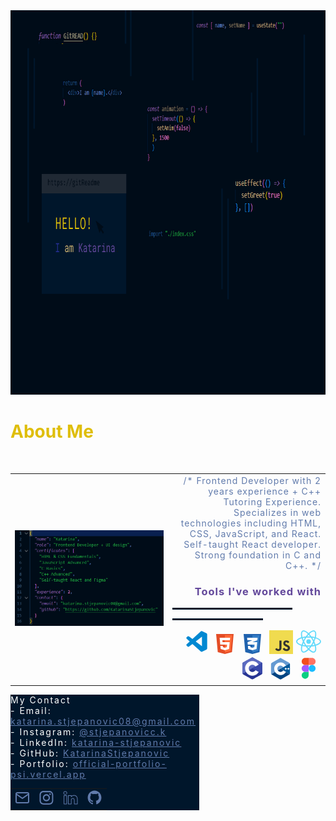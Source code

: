 <div style="background-color: ##000c18; margin: 0px" width="100%" height="100%">
<img src="HELLO!.png" width="100%" height="615px">
<h1 style="color:#dfbe09; letter-spacing: 2">About Me</h1>
<table style="margin-top: 50px">
<tr >
<td width="50%"><img src="json.png" > </td>
<td style="text-align: right; color:#617bac; letter-spacing: 1px">
/* Frontend Developer with 2 years experience + C++ Tutoring Experience. 
Specializes in web technologies including HTML, CSS, JavaScript, and React.
Self-taught React developer.
Strong foundation in C and C++. */
<div style="margin-top: 100">
<h3 style="color:#63489b">Tools I've worked with</h3>
<hr style="border: 1px solid #00162b; background-color: #00162b" width="80%" align="right">
<hr style="border: 1px solid #00162b; background-color: #00162b" width="60%" align="right">
<?xml version="1.0"?><svg height="40" viewBox="0 0 24 24" width="40" xmlns="http://www.w3.org/2000/svg"><path fill="#0088d2" d="m21.29 4.1-4.12-2a1.36 1.36 0 0 0-.48-.1h-.08a1.18 1.18 0 0 0-.72.24l-.14.12-7.88 7.19L4.44 7a.83.83 0 0 0-.54-.17.88.88 0 0 0-.53.17l-1.1 1a.8.8 0 0 0-.27.61.84.84 0 0 0 .27.62l3 2.71-3 2.72a.84.84 0 0 0 0 1.23l1.1 1a.89.89 0 0 0 .6.22.93.93 0 0 0 .47-.17l3.43-2.61 7.88 7.19a1.2 1.2 0 0 0 .76.36h.17a1 1 0 0 0 .49-.12l4.12-2a1.25 1.25 0 0 0 .71-1.1V5.23a1.26 1.26 0 0 0-.71-1.13zM17 16.47l-6-4.53 6-4.53z"/></svg>
<?xml version="1.0"?><!DOCTYPE svg  PUBLIC '-//W3C//DTD SVG 1.0//EN'  'http://www.w3.org/TR/2001/REC-SVG-20010904/DTD/svg10.dtd'><svg  enable-background="new 0 0 32 32" height="32px" id="Layer_1" version="1.0" viewBox="0 0 32 32" width="40px" xml:space="preserve" xmlns="http://www.w3.org/2000/svg" xmlns:xlink="http://www.w3.org/1999/xlink"><g><polygon fill="#E44D26" points="27.377,28.889 16.001,32 4.625,28.889 2,0 30.002,0  "/><polygon fill="#FF6C39" points="16,2 16,29.75 25.232,27.008 27.688,2  "/><polygon fill="#FFFFFF" points="24.363,6 7.607,6 8,10 8.619,17 19.503,17 19.148,20.984 16,21.99 12.857,20.984 12.648,19    8.803,19 9.262,23.987 16,25.99 22.728,23.986 23.718,13 12.252,13 12.002,10 24,10  "/></g><g/><g/><g/><g/><g/><g/></svg>
<?xml version="1.0"?><!DOCTYPE svg  PUBLIC '-//W3C//DTD SVG 1.0//EN'  'http://www.w3.org/TR/2001/REC-SVG-20010904/DTD/svg10.dtd'><svg enable-background="new 0 0 32 32" height="32px" id="Layer_1" version="1.0" viewBox="0 0 32 32" width="40px" xml:space="preserve" xmlns="http://www.w3.org/2000/svg" xmlns:xlink="http://www.w3.org/1999/xlink"><g><polygon fill="#1F62AE" points="27.377,28.889 16.001,32 4.625,28.889 2,0 30.002,0  "/><polygon fill="#347DC6" points="16,2 16,29.75 25.232,27.008 27.688,2  "/><polygon fill="#FFFFFF" points="24.363,6 7.607,6 8,10 16,10 8.25,12.99 8.619,17 19.502,17 19.158,21 16,21.99 12.861,20.984    12.533,19 8.803,19 9.262,23.987 16,25.99 22.728,23.986 23.719,12.99 16.026,12.99 24,10  "/></g><g/><g/><g/><g/><g/><g/></svg>
<?xml version="1.0"?><!DOCTYPE svg  PUBLIC '-//W3C//DTD SVG 1.1//EN'  'http://www.w3.org/Graphics/SVG/1.1/DTD/svg11.dtd'><svg height="40" style="enable-background:new 0 0 512 512;" version="1.1" viewBox="0 0 512 512" width="40px" xml:space="preserve" xmlns="http://www.w3.org/2000/svg" xmlns:xlink="http://www.w3.org/1999/xlink"><g id="_x31_87-js"><g><rect height="100%" style="fill:#F0DB4F;" width="100%" x="26.002" y="26.001"/><path d="M276.331,384.759c0,44.767-26.286,65.2-64.586,65.2c-34.601,0-54.623-17.865-64.892-39.529    l35.218-21.255c6.777,12.013,12.938,22.177,27.826,22.177c14.169,0,23.207-5.544,23.207-27.208V237.21h43.227V384.759    L276.331,384.759z" style="fill:#323330;"/><path d="M378.598,449.959c-40.147,0-66.124-19.099-78.754-44.151l35.219-20.332    c9.241,15.095,21.356,26.286,42.611,26.286c17.866,0,29.364-8.932,29.364-21.355c0-14.787-11.704-20.021-31.52-28.75l-10.781-4.62    c-31.214-13.246-51.853-29.983-51.853-65.2c0-32.447,24.745-57.09,63.248-57.09c27.518,0,47.232,9.549,61.402,34.603    l-33.679,21.562c-7.392-13.246-15.401-18.481-27.825-18.481c-12.63,0-20.639,8.01-20.639,18.481    c0,12.938,8.009,18.176,26.594,26.285l10.78,4.621c36.759,15.71,57.397,31.832,57.397,67.974    C450.164,428.602,419.565,449.959,378.598,449.959L378.598,449.959z" style="fill:#323330;"/></g></g><g id="Layer_1"/></svg>
<?xml version="1.0"?><!DOCTYPE svg  PUBLIC '-//W3C//DTD SVG 1.1//EN'  'http://www.w3.org/Graphics/SVG/1.1/DTD/svg11.dtd'><svg height="40px" style="fill-rule:evenodd;clip-rule:evenodd;stroke-linejoin:round;stroke-miterlimit:2;" version="1.1" viewBox="0 0 128 128" width="40" xml:space="preserve" xmlns="http://www.w3.org/2000/svg" xmlns:serif="http://www.serif.com/" xmlns:xlink="http://www.w3.org/1999/xlink"><g transform="matrix(1.25305,0,0,1.25305,-16.3076,4.57191)"><circle cx="64" cy="47.5" r="9.3" style="fill:rgb(97,218,251);"/><path d="M64,81.7C71.3,88.8 78.5,93 84.3,93C86.2,93 88,92.6 89.5,91.7C94.7,88.7 96.6,81.2 94.8,70.5C94.5,68.6 94.1,66.7 93.6,64.7C95.6,64.1 97.4,63.5 99.2,62.9C109.3,59 114.9,53.6 114.9,47.7C114.9,41.7 109.3,36.3 99.2,32.5C97.4,31.8 95.6,31.2 93.6,30.7C94.1,28.7 94.5,26.8 94.8,24.9C96.5,14 94.6,6.4 89.4,3.4C87.9,2.5 86.1,2.1 84.2,2.1C78.5,2.1 71.2,6.3 63.9,13.4C56.7,6.3 49.5,2.1 43.7,2.1C41.8,2.1 40,2.5 38.5,3.4C33.3,6.4 31.4,13.9 33.2,24.6C33.5,26.5 33.9,28.4 34.4,30.4C32.4,31 30.6,31.6 28.8,32.2C18.7,36.1 13.1,41.5 13.1,47.4C13.1,53.4 18.7,58.8 28.8,62.6C30.6,63.3 32.4,63.9 34.4,64.4C33.9,66.4 33.5,68.3 33.2,70.2C31.5,80.9 33.4,88.5 38.5,91.4C40,92.3 41.8,92.7 43.7,92.7C49.5,92.9 56.7,88.7 64,81.7ZM58.4,68.2C60.2,68.3 62.1,68.3 64,68.3C65.9,68.3 67.8,68.3 69.6,68.2C67.8,70.6 65.9,72.8 64,74.9C62.1,72.8 60.2,70.6 58.4,68.2ZM46,57.9C47,59.6 47.9,61.2 49,62.8C45.9,62.4 43,61.9 40.2,61.3C41.1,58.6 42.1,55.8 43.3,53C44.1,54.6 45,56.3 46,57.9ZM40.2,33.8C43,33.2 45.9,32.7 49,32.3C48,33.9 47,35.5 46,37.2C45,38.9 44.1,40.5 43.3,42.2C42,39.3 41,36.5 40.2,33.8ZM45.7,47.5C47,44.8 48.4,42.1 50,39.4C51.5,36.8 53.2,34.2 54.9,31.6C57.9,31.4 60.9,31.3 64,31.3C67.2,31.3 70.2,31.4 73.1,31.6C74.9,34.2 76.5,36.8 78,39.4C79.6,42.1 81,44.8 82.3,47.5C81,50.2 79.6,52.9 78,55.6C76.5,58.2 74.8,60.8 73.1,63.4C70.1,63.6 67.1,63.7 64,63.7C60.8,63.7 57.8,63.6 54.9,63.4C53.1,60.8 51.5,58.2 50,55.6C48.4,52.9 47,50.2 45.7,47.5ZM84.8,42.1L82.1,37.1C81.1,35.4 80.2,33.8 79.1,32.2C82.2,32.6 85.1,33.1 87.9,33.7C87,36.5 86,39.3 84.8,42.1ZM84.8,52.9C86,55.7 87,58.5 87.9,61.2C85.1,61.8 82.2,62.3 79.1,62.7C80.1,61.1 81.1,59.5 82.1,57.8C83,56.3 83.9,54.6 84.8,52.9ZM87.1,87.6C86.3,88.1 85.3,88.3 84.2,88.3C79.3,88.3 73.2,84.3 67.2,78.3C70.1,75.2 72.9,71.7 75.7,67.8C80.4,67.4 84.9,66.7 89.1,65.7C89.6,67.5 89.9,69.3 90.2,71.1C91.6,79.6 90.5,85.7 87.1,87.6ZM92.3,34.9C103.5,38.1 110.2,43 110.2,47.5C110.2,51.4 105.6,55.3 97.5,58.4C95.9,59 94.1,59.6 92.3,60.1C91,56 89.4,51.8 87.4,47.5C89.4,43.2 91.1,39 92.3,34.9ZM84.3,6.7C85.4,6.7 86.3,6.9 87.2,7.4C90.5,9.3 91.7,15.3 90.3,23.9C90,25.6 89.6,27.4 89.2,29.3C85,28.4 80.5,27.7 75.8,27.2C73.1,23.3 70.2,19.8 67.3,16.7C73.3,10.8 79.4,6.7 84.3,6.7ZM69.6,26.8C67.8,26.7 65.9,26.7 64,26.7C62.1,26.7 60.2,26.7 58.4,26.8C60.2,24.4 62.1,22.2 64,20.1C65.9,22.2 67.8,24.5 69.6,26.8ZM40.9,7.4C41.7,6.9 42.7,6.7 43.8,6.7C48.7,6.7 54.8,10.7 60.8,16.7C57.9,19.8 55.1,23.3 52.3,27.2C47.6,27.6 43.1,28.3 38.9,29.3C38.4,27.5 38.1,25.7 37.8,23.9C36.4,15.4 37.5,9.4 40.9,7.4ZM35.7,60.1C24.5,56.9 17.8,52 17.8,47.5C17.8,43.6 22.4,39.7 30.5,36.6C32.1,36 33.9,35.4 35.7,34.9C37,39 38.6,43.2 40.6,47.5C38.6,51.8 36.9,56.1 35.7,60.1ZM37.8,71.1C38.1,69.4 38.5,67.6 38.9,65.7C43.1,66.6 47.6,67.3 52.3,67.8C55,71.7 57.9,75.2 60.8,78.3C54.8,84.2 48.7,88.3 43.8,88.3C42.7,88.3 41.8,88.1 40.9,87.6C37.5,85.7 36.4,79.6 37.8,71.1Z" style="fill:rgb(97,218,251);fill-rule:nonzero;"/></g></svg><svg xmlns="http://www.w3.org/2000/svg" x="0px" y="0px" width="40" height="40" viewBox="0 0 48 48">
<path fill="#283593" fill-rule="evenodd" d="M22.903,3.286c0.679-0.381,1.515-0.381,2.193,0 c3.355,1.883,13.451,7.551,16.807,9.434C42.582,13.1,43,13.804,43,14.566c0,3.766,0,15.101,0,18.867 c0,0.762-0.418,1.466-1.097,1.847c-3.355,1.883-13.451,7.551-16.807,9.434c-0.679,0.381-1.515,0.381-2.193,0 c-3.355-1.883-13.451-7.551-16.807-9.434C5.418,34.899,5,34.196,5,33.434c0-3.766,0-15.101,0-18.867 c0-0.762,0.418-1.466,1.097-1.847C9.451,10.837,19.549,5.169,22.903,3.286z" clip-rule="evenodd"></path><path fill="#5c6bc0" fill-rule="evenodd" d="M5.304,34.404C5.038,34.048,5,33.71,5,33.255 c0-3.744,0-15.014,0-18.759c0-0.758,0.417-1.458,1.094-1.836c3.343-1.872,13.405-7.507,16.748-9.38 c0.677-0.379,1.594-0.371,2.271,0.008c3.343,1.872,13.371,7.459,16.714,9.331c0.27,0.152,0.476,0.335,0.66,0.576L5.304,34.404z" clip-rule="evenodd"></path><path fill="#fff" fill-rule="evenodd" d="M24,10c7.727,0,14,6.273,14,14s-6.273,14-14,14 s-14-6.273-14-14S16.273,10,24,10z M24,17c3.863,0,7,3.136,7,7c0,3.863-3.137,7-7,7s-7-3.137-7-7C17,20.136,20.136,17,24,17z" clip-rule="evenodd"></path><path fill="#3949ab" fill-rule="evenodd" d="M42.485,13.205c0.516,0.483,0.506,1.211,0.506,1.784 c0,3.795-0.032,14.589,0.009,18.384c0.004,0.396-0.127,0.813-0.323,1.127L23.593,24L42.485,13.205z" clip-rule="evenodd"></path>
</svg>
<?xml version="1.0"?><svg width ="40"  id="Layer_1" style="enable-background:new 0 0 404 396.115051;" version="1.1" viewBox="0 0 404 396.115051" xml:space="preserve" xmlns="http://www.w3.org/2000/svg" xmlns:xlink="http://www.w3.org/1999/xlink"><style type="text/css">
	.st0{fill:#00599C;}
	.st1{fill:#004482;}
	.st2{fill:#659AD2;}
	.st3{fill:#FFFFFF;}
</style><path class="st0" d="M351.106995,284.144501C353.507996,279.985504,355,275.2995,355,271.091522v-146.069  c0-4.208-1.48999-8.892998-3.891998-13.052002L202,198.057526L351.106995,284.144501z"/><path class="st1" d="M215.25,367.0755l126.5-73.033997c3.644012-2.104004,6.955994-5.737,9.356995-9.897003L202,198.057526  L52.893002,284.145508c2.400997,4.158997,5.714001,7.792999,9.356998,9.895996l126.5,73.033997  C196.037003,371.283508,207.962997,371.283508,215.25,367.0755z"/><path class="st2" d="M351.108002,111.969513c-2.402008-4.159996-5.714996-7.792999-9.358002-9.897003l-126.5-73.033997  c-7.287003-4.208-19.212997-4.208-26.5,0l-126.5,73.033997C54.961998,106.279518,49,116.607513,49,125.022514v146.069  c0,4.207977,1.491001,8.893982,3.893002,13.052979L202,198.057526L351.108002,111.969513z"/><g><path class="st3" d="M202,300.057495c-56.242996,0-102-45.756989-102-101.999985S145.757004,96.057503,202,96.057503   c36.291992,0,70.139008,19.529999,88.330994,50.96801l-44.143005,25.544006   c-9.104996-15.736008-26.037994-25.512009-44.188004-25.512009c-28.121994,0-51,22.878006-51,51c0,28.121002,22.878006,51,51,51   c18.151993,0,35.085007-9.776001,44.190994-25.514999l44.143005,25.542999   C272.141998,280.52652,238.294006,300.057495,202,300.057495z"/></g><g><polygon class="st3" points="304,192.390518 292.666016,192.390518 292.666016,181.057526 281.333984,181.057526    281.333984,192.390518 270,192.390518 270,203.723526 281.333984,203.723526 281.333984,215.057526 292.666016,215.057526    292.666016,203.723526 304,203.723526  "/></g><g><polygon class="st3" points="346.5,192.390518 335.165985,192.390518 335.165985,181.057526 323.834015,181.057526    323.834015,192.390518 312.5,192.390518 312.5,203.723526 323.834015,203.723526 323.834015,215.057526 335.165985,215.057526    335.165985,203.723526 346.5,203.723526  "/></g></svg>
<?xml version="1.0"?><svg id="Layer_1" height ="40" style="enable-background:new 0 0 3000 3000;" version="1.1" viewBox="0 0 3000 3000" xml:space="preserve" xmlns="http://www.w3.org/2000/svg" xmlns:xlink="http://www.w3.org/1999/xlink"><style type="text/css">
	.st01{fill:#0ACF83;}
	.st11{fill:#A259FF;}
	.st21{fill:#F24E1E;}
	.st31{fill:#FF7262;}
	.st41{fill:#1ABCFE;}
</style><title/><desc/><path class="st01" d="M1083.333374,2750c230,0,416.666626-186.666748,416.666626-416.666748v-416.666626h-416.666626  c-230.000061,0-416.666687,186.666626-416.666687,416.666626S853.333313,2750,1083.333374,2750z" id="path0_fill"/><path class="st11" d="M666.666687,1500c0-230,186.666626-416.666748,416.666687-416.666748H1500v833.333374  h-416.666626C853.333313,1916.666626,666.666687,1730,666.666687,1500z" id="path1_fill"/><path class="st21" d="M666.666687,666.666626C666.666687,436.666656,853.333313,250,1083.333374,250H1500  v833.333252h-416.666626C853.333313,1083.333252,666.666687,896.666626,666.666687,666.666626z" id="path1_fill_1_"/><path class="st31" d="M1500,250h416.666626c230.000122,0,416.666626,186.666656,416.666626,416.666626  s-186.666504,416.666626-416.666626,416.666626H1500V250z" id="path2_fill"/><path class="st41" d="M2333.333252,1500c0,230-186.666504,416.666626-416.666626,416.666626S1500,1730,1500,1500  s186.666626-416.666748,416.666626-416.666748S2333.333252,1270,2333.333252,1500z" id="path3_fill"/></svg>
</div></td></tr>
</table>
<div style="background-color: #00162B; color: white; padding: 30; margin-top: 80; width:60%; letter-spacing: 2px">
<div style="margin-bottom: 10">My Contact</div>
- Email: <a style="color:#617bac" href="mailto:katarina.stjepanovic08@gmail.com">katarina.stjepanovic08@gmail.com</a>  
<br/>
- Instagram: <a style="color:#617bac" href="https://www.instagram.com/stjepanovicc.k/">@stjepanovicc.k</a>
<br/>
- LinkedIn: <a style="color:#617bac" href="https://www.linkedin.com/in/katarina-stjepanovic/">katarina-stjepanovic</a>
<br/>
- GitHub: <a style="color:#617bac" href="https://github.com/KatarinaStjepanovic">KatarinaStjepanovic</a>
<br/>
- Portfolio: <a style="color:#617bac" href="https://official-portfolio-psi.vercel.app/">official-portfolio-psi.vercel.app</a>
<div align="right">
<table>
<tr>
<td>
  <!-- Email SVG -->
  <a href="mailto:katarina.stjepanovic08@gmail.com">
    <svg fill="none" stroke="#617bac" stroke-linecap="round" stroke-linejoin="round" stroke-width="2" viewBox="0 0 24 24" height="24" width="24" xmlns="http://www.w3.org/2000/svg">
      <path d="M4 4h16c1.1 0 2 .9 2 2v12c0 1.1-.9 2-2 2H4c-1.1 0-2-.9-2-2V6c0-1.1.9-2 2-2z"/>
      <polyline points="22,6 12,13 2,6"/>
    </svg>
  </a></td>
  <td>
   <!-- Instagram SVG -->
  <a href="https://www.instagram.com/stjepanovicc.k/">
    <svg height="25" width="25" viewBox="0 0 56.7 56.7" xmlns="http://www.w3.org/2000/svg">
      <g fill="#617bac">
        <path d="M28.2,16.7c-7,0-12.8,5.7-12.8,12.8s5.7,12.8,12.8,12.8S41,36.5,41,29.5S35.2,16.7,28.2,16.7z M28.2,37.7
          c-4.5,0-8.2-3.7-8.2-8.2s3.7-8.2,8.2-8.2s8.2,3.7,8.2,8.2S32.7,37.7,28.2,37.7z"/>
        <circle cx="41.5" cy="16.4" r="2.9"/>
        <path d="M49,8.9c-2.6-2.7-6.3-4.1-10.5-4.1H17.9c-8.7,0-14.5,5.8-14.5,14.5v20.5c0,4.3,1.4,8,4.2,10.7c2.7,2.6,6.3,3.9,10.4,3.9
          h20.4c4.3,0,7.9-1.4,10.5-3.9c2.7-2.6,4.1-6.3,4.1-10.6V19.3C53,15.1,51.6,11.5,49,8.9z M48.6,39.9c0,3.1-1.1,5.6-2.9,7.3
          s-4.3,2.6-7.3,2.6H18c-3,0-5.5-0.9-7.3-2.6C8.9,45.4,8,42.9,8,39.8V19.3c0-3,0.9-5.5,2.7-7.3c1.7-1.7,4.3-2.6,7.3-2.6h20.6
          c3,0,5.5,0.9,7.3,2.7c1.7,1.8,2.7,4.3,2.7,7.2V39.9L48.6,39.9z"/>
      </g>
    </svg>
  </a></td>

  <td>
  <!-- LinkedIn SVG -->
  <a href="https://www.linkedin.com/in/katarina-stjepanovic/">
    <svg height="24" width="24" viewBox="0 0 24 24" xmlns="http://www.w3.org/2000/svg">
      <g fill="#617bac">
        <path d="M5.8,22.5H1.6c-0.3,0-0.5-0.2-0.5-0.5V8.4c0-0.3,0.2-0.5,0.5-0.5h4.3c0.3,0,0.5,0.2,0.5,0.5V22
          C6.3,22.3,6.1,22.5,5.8,22.5z M2.1,21.5h3.3V8.9H2.1V21.5z"/>
        <path d="M23,22.5h-4.9c-0.3,0-0.5-0.2-0.5-0.5v-5.8c0-1.2-0.3-2.6-1.9-2.6c-1.1,0-1.6,0.7-1.9,1.4c-0.1,0.2-0.1,0.5-0.1,0.8l0,6.3
          c0,0.3-0.2,0.5-0.5,0.5H8.5c-0.1,0-0.3-0.1-0.4-0.1S8,22.1,8,22C8,21.9,8,9.5,8,8.4c0-0.1,0-0.3,0.1-0.4C8.2,8,8.3,7.9,8.5,7.9
          h4.8c0.3,0,0.5,0.2,0.5,0.5v0.6c0.8-0.7,2.1-1.3,3.8-1.3c3.7,0,5.9,2.6,5.9,6.7V22C23.5,22.3,23.3,22.5,23,22.5z M18.6,21.5h3.9
          v-7.1c0-3.5-1.8-5.7-4.9-5.7c-2.3,0-3.6,1.2-3.8,1.9c-0.1,0.2-0.3,0.4-0.6,0.3c-0.2,0-0.4-0.2-0.4-0.5V8.9H9c0,2.3,0,10.4,0,12.6
          h3.8l0-5.8c0-0.4,0-0.8,0.1-1.2c0.5-1.3,1.5-2,2.8-2c1.8,0,2.9,1.3,2.9,3.6V21.5z"/>
        <path d="M3.6,7.2C1.8,7.2,0.5,6,0.5,4.4c0-1.7,1.3-2.9,3.1-2.9c1.8,0,3,1.2,3.1,2.8C6.7,6,5.4,7.2,3.6,7.2z M3.6,2.5
          c-1.3,0-2.1,0.7-2.1,1.9c0,1.1,0.8,1.9,2.1,1.9h0c1.3,0,2.1-0.7,2.1-1.9C5.7,3.2,4.9,2.5,3.6,2.5z"/>
      </g>
    </svg>
  </a>
  </td>

 

  <td>
    <!-- GitHub SVG -->
  <a href="https://github.com/KatarinaStjepanovic">
    <svg height="25" width="25" viewBox="0 0 512 512" xmlns="http://www.w3.org/2000/svg">
      <g fill="#617bac">
        <path d="M256,32C132.3,32,32,134.8,32,261.7c0,101.5,64.2,187.5,153.2,217.9c11.2,2.1,15.3-5,15.3-11.1
          c0-5.5-0.2-19.9-0.3-39.1c-62.3,13.9-75.5-30.8-75.5-30.8c-10.2-26.5-24.9-33.6-24.9-33.6
          c-20.3-14.3,1.5-14,1.5-14c22.5,1.6,34.3,23.7,34.3,23.7c20,35.1,52.4,25,65.2,19.1
          c2-14.8,7.8-25,14.2-30.7c-49.7-5.8-102-25.5-102-113.5c0-25.1,8.7-45.6,23-61.6
          c-2.3-5.8-10-29.2,2.2-60.8c0,0,18.8-6.2,61.6,23.5c17.9-5.1,37-7.6,56.1-7.7
          c19,0.1,38.2,2.6,56.1,7.7c42.8-29.7,61.5-23.5,61.5-23.5c12.2,31.6,4.5,55,2.2,60.8
          c14.3,16.1,23,36.6,23,61.6c0,88.2-52.4,107.6-102.3,113.3c8,7.1,15.2,21.1,15.2,42.5
          c0,30.7-0.3,55.5-0.3,63c0,6.1,4,13.3,15.4,11C415.9,449.1,480,363.1,480,261.7
          C480,134.8,379.7,32,256,32z"/>
      </g>
    </svg>
  </a>
  </td>


  </tr>
  </table>
</div>

</div>

</div>
